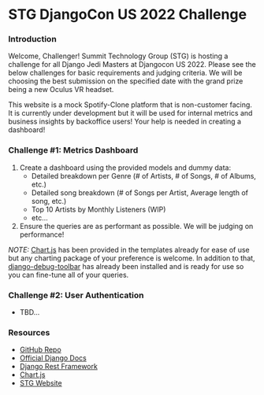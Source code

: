 # STG DjangoCon US 2022 Challenge

### Introduction

Welcome, Challenger!
Summit Technology Group (STG) is hosting a challenge for all Django Jedi Masters at Djangocon US 2022. Please see the below challenges for basic requirements and judging criteria. We will be choosing the best submission on the specified date with the grand prize being a new Oculus VR headset.

This website is a mock Spotify-Clone platform that is non-customer facing. It is currently under development but it will be used for internal metrics and business insights by backoffice users! Your help is needed in creating a dashboard!

### Challenge #1: Metrics Dashboard

1. Create a dashboard using the provided models and dummy data:
   - Detailed breakdown per Genre (# of Artists, # of Songs, # of Albums, etc.)
   - Detailed song breakdown (# of Songs per Artist, Average length of song, etc.)
   - Top 10 Artists by Monthly Listeners (WIP)
   - etc...
1. Ensure the queries are as performant as possible. We will be judging on performance!

_NOTE:_ [Chart.js](https://www.chartjs.org/) has been provided in the templates already for ease of use but any charting package of your preference is welcome. In addition to that, [django-debug-toolbar](https://django-debug-toolbar.readthedocs.io/en/latest/) has already been installed and is ready for use so you can fine-tune all of your queries.

### Challenge #2: User Authentication

- TBD...

### Resources

- [GitHub Repo](https://github.com/Lenders-Cooperative/stg-spotify-clone)
- [Official Django Docs](https://docs.djangoproject.com/en/4.1/)
- [Django Rest Framework](https://www.django-rest-framework.org/)
- [Chart.js](https://www.chartjs.org/)
- [STG Website](https://thesummitgrp.com/company/careers-index.html)
